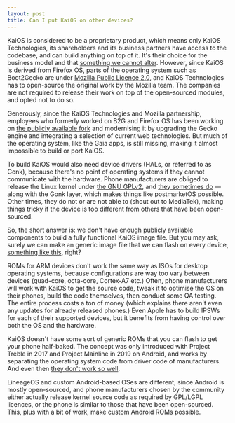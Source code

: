 ```yaml
---
layout: post
title: Can I put KaiOS on other devices?
---
```

KaiOS is considered to be a proprietary product, which means only KaiOS Technologies, its shareholders and its business partners have access to the codebase, and can build anything on top of it. It's their choice for the business model and that [something we cannot alter]. However, since KaiOS is derived from Firefox OS, parts of the operating system such as Boot2Gecko are under [Mozilla Public Licence 2.0], and KaiOS Technologies has to open-source the original work by the Mozilla team. The companies are not required to release their work on top of the open-sourced modules, and opted not to do so.

Generously, since the KaiOS Technologies and Mozilla partnership, employees who formerly worked on B2G and Firefox OS has been working on [the publicly available fork] and modernising it by upgrading the Gecko engine and integrating a selection of current web technologies. But much of the operating system, like the Gaia apps, is still missing, making it almost impossible to build or port KaiOS.

To build KaiOS would also need device drivers (HALs, or referred to as Gonk), because there's no point of operating systems if they cannot communicate with the hardware. Phone manufacturers are obliged to release the Linux kernel under [the GNU GPLv2], and [they sometimes do] &#x2014; along with the Gonk layer, which makes things like postmarketOS possible. Other times, they do not or are not able to (shout out to MediaTek), making things tricky if the device is too different from others that have been open-sourced.

So, the short answer is: we don't have enough publicly available components to build a fully functional KaiOS image file. But you may ask, surely we can make an generic image file that we can flash on every device, [something like this], right?

ROMs for ARM devices don't work the same way as ISOs for desktop operating systems, because configurations are way too vary between devices (quad-core, octa-core, Cortex-A7 etc.) Often, phone manufacturers will work with KaiOS to get the source code, tweak it to optimise the OS on their phones, build the code themselves, then conduct some QA testing. The entire process costs a ton of money (which explains there aren't even any updates for already released phones.) Even Apple has to build IPSWs for each of their supported devices, but it benefits from having control over both the OS and the hardware.

KaiOS doesn't have some sort of generic ROMs that you can flash to get your phone half-baked. The concept was only introduced with Project Treble in 2017 and Project Mainline in 2019 on Android, and works by separating the operating system code from driver code of manufacturers. And even then [they don't work so well].

LineageOS and custom Android-based OSes are different, since Android is mostly open-sourced, and phone manufacturers chosen by the community either actually release kernel source code as required by GPL/LGPL licences, or the phone is similar to those that have been open-sourced. This, plus with a bit of work, make custom Android ROMs possible.

[something we cannot alter]: https://www.kaiostech.com/faq/can-i-access-the-source-code/
[Mozilla Public Licence 2.0]: https://github.com/kaiostech/gecko-b2g/blob/gonk/toolkit/content/license.html
[the publicly available fork]: https://github.com/kaiostech/gecko-b2g
[the GNU GPLv2]: https://docs.kernel.org/process/license-rules.html
[they sometimes do]: https://github.com/bmndc/nokia-leo/tree/leo-v20
[something like this]: https://developer.android.com/topic/generic-system-image
[they don't work so well]: https://xdaforums.com/t/common-gsi-issues-and-fixes.4589327/